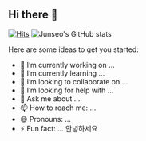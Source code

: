 ## Hi there 👋    
[![Hits](https://hits.seeyoufarm.com/api/count/incr/badge.svg?url=https%3A%2F%2Fgithub.com%2Fgjbae1212%2Fhit-counter&count_bg=%235FE3B9&title_bg=%23000000&icon=&icon_color=%23E7E7E7&title=hits&edge_flat=false)](https://hits.seeyoufarm.com)
![Junseo's GitHub stats](https://github-readme-stats.vercel.app/api?username=Junseo1026&show_icons=true) <br>



Here are some ideas to get you started: 
 
- 🔭 I’m currently working on ...   
- 🌱 I’m currently learning ...
- 👯 I’m looking to collaborate on ...
- 🤔 I’m looking for help with ...
- 💬 Ask me about ...
- 📫 How to reach me: ...
- 😄 Pronouns: ...
- ⚡ Fun fact: ...
안녕하세요
